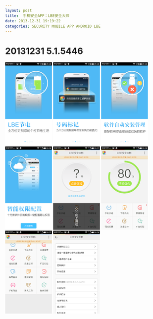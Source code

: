 ```yaml
---
layout: post
title:  手机安全APP：LBE安全大师
date: 2013-12-31 19:19:22
categories: SECURITY MOBILE APP ANDROID LBE
---
```


# 20131231 5.1.5446

<img src="/img/posts/android-secure-app-lbe/5.1.5446/lbe-01.png" style="width: 30%; height: 30%"/>
<img src="/img/posts/android-secure-app-lbe/5.1.5446/lbe-02.png" style="width: 30%; height: 30%"/>
<img src="/img/posts/android-secure-app-lbe/5.1.5446/lbe-03.png" style="width: 30%; height: 30%"/>
<img src="/img/posts/android-secure-app-lbe/5.1.5446/lbe-04.png" style="width: 30%; height: 30%"/>
<img src="/img/posts/android-secure-app-lbe/5.1.5446/lbe-05.png" style="width: 30%; height: 30%"/>
<img src="/img/posts/android-secure-app-lbe/5.1.5446/lbe-06.png" style="width: 30%; height: 30%"/>
<img src="/img/posts/android-secure-app-lbe/5.1.5446/lbe-07.png" style="width: 30%; height: 30%"/>
<img src="/img/posts/android-secure-app-lbe/5.1.5446/lbe-08.png" style="width: 30%; height: 30%"/>
